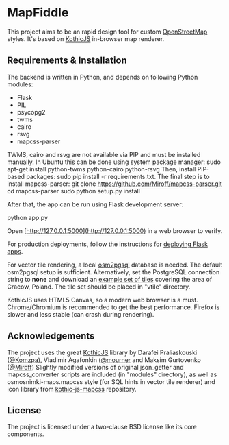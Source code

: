 MapFiddle
=========


This project aims to be an rapid design tool for custom [OpenStreetMap](http://openstreetmap.org) styles. It's based on [KothicJS](https://github.com/kothic/kothic-js) in-browser map renderer.

Requirements & Installation
---------------------------

The backend is written in Python, and depends on following Python modules:
* Flask
* PIL
* psycopg2
* twms
* cairo
* rsvg
* mapcss-parser

TWMS, cairo and rsvg are not available via PIP and must be installed manually.
In Ubuntu this can be done using system package manager:
sudo apt-get install python-twms python-cairo python-rsvg
Then, install PIP-based packages:
sudo pip install -r requirements.txt.
The final step is to install mapcss-parser:
git clone https://github.com/Miroff/mapcss-parser.git
cd mapcss-parser
sudo python setup.py install

After that, the app can be run using Flask development server:

python app.py

Open [http://127.0.0.1:5000](http://127.0.0.1:5000) in a web browser to verify.

For production deployments, follow the instructions for [deploying Flask apps](http://flask.pocoo.org/docs/deploying/#deployment).

For vector tile rendering, a local [osm2pgsql](http://wiki.openstreetmap.org/wiki/Osm2pgsql) database is needed. The default osm2pgsql setup is sufficient.
Alternatively, set the PostgreSQL connection string to __none__ and download an [example set of tiles](http://not-uploaded-yet) covering the area of Cracow, Poland.
The tile set should be placed in "vtile" directory.

KothicJS uses HTML5 Canvas, so a modern web browser is a must. Chrome/Chromium is recommended to get the best performance. Firefox is slower and less stable (can crash during rendering).

Acknowledgements
----------------

The project uses the great [KothicJS](https://github.com/kothic/kothic-js) library by Darafei Praliaskouski ([@Komzpa](https://github.com/Komzpa)), Vladimir Agafonkin ([@mourner](https://github.com/mourner) and Maksim Gurtovenko ([@Miroff](https://github.com/Miroff))
Slightly modified versions of original json_getter and mapcss_converter scripts are included (in "modules" directory), as well as osmosnimki-maps.mapcss style (for SQL hints in vector tile renderer) and icon library from [kothic-js-mapcss](https://github.com/kothic/kothic-js-mapcss) repository.

License
-------

The project is licensed under a two-clause BSD license like its core components.
 
